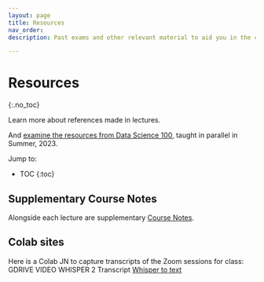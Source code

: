 ```yaml
---
layout: page
title: Resources
nav_order: 
description: Past exams and other relevant material to aid you in the course.

---
```


# Resources
{:.no_toc}

Learn more about references made in lectures. 

And [examine the resources from Data Science 100](https://ds100.org/su23/resources/ ), taught in parallel in Summer, 2023.


Jump to:
* TOC
{:toc}

## Supplementary Course Notes
Alongside each lecture are supplementary [Course Notes](https://ds100.org/course-notes-su23/). 


## Colab sites

Here is a Colab JN to capture transcripts of the Zoom sessions for class: GDRIVE VIDEO WHISPER 2 Transcript [Whisper to text](https://colab.research.google.com/github/AndrewMayneProjects/Whisper/blob/main/WhisperVideoDrive.ipynb#scrollTo=PomTPiCR5ihc)
